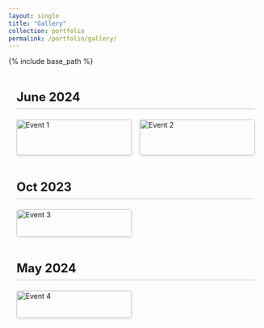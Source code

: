 ```yaml
---
layout: single
title: "Gallery"
collection: portfolio
permalink: /portfolio/gallery/
---
```


{% include base_path %}

<style>
  /* outer spacing */
  .gallery-timeline {
    max-width: 900px;
    margin: 2rem auto;
    padding: 0 1rem;
  }

  /* date headings */
  .gallery-timeline h2 {
    margin-top: 3rem;
    font-size: 1.5rem;
    border-bottom: 2px solid #e0e0e0;
    padding-bottom: 0.5rem;
    color: currentColor;
  }

  /* grid wrapper */
  .gallery-grid {
    display: grid;
    grid-template-columns: repeat(auto-fill, minmax(200px,1fr));
    grid-gap: 1rem;
    margin-top: 1rem;
  }

  /* each image + caption */
  .gallery-grid figure {
    margin: 0;
    background: var(--color-canvas-subtle);
    border-radius: 4px;
    overflow: hidden;
    box-shadow: 0 2px 6px rgba(0,0,0,0.1);
  }
  .gallery-grid img {
    display: block;
    width: 100%;
    height: auto;
  }
  .gallery-grid figcaption {
    padding: 0.5rem;
    font-size: 0.9rem;
    color: #555;
    text-align: center;
    background: var(--color-canvas-default);
  }
</style>

<div class="gallery-timeline">

  <!-- June 2025 -->
  <h2>June 2024</h2>
  <div class="gallery-grid">
    <figure>
      <img src="{{ '/images/gallery/advik.jpg' | relative_url }}" alt="Event 1">
      <figcaption>Me teaching Advik at Boston, US</figcaption>
    </figure>
    <figure>
      <img src="{{ '/images/gallery/advik.jpg' | relative_url }}" alt="Event 2">
      <figcaption>Me teaching Advik at Boston, US</figcaption>
    </figure>
    <!-- more figures… -->
  </div>

  <!-- May 2025 -->
  <h2>Oct 2023</h2>
  <div class="gallery-grid">
    <figure>
      <img src="{{ '/images/gallery/inno3.jpg' | relative_url }}" alt="Event 3">
      <figcaption>Ganit Mela</figcaption>
    </figure>
    <!-- … -->
  </div>

  <!-- April 2025 -->
  <h2>May 2024</h2>
  <div class="gallery-grid">
    <figure>
      <img src="{{ '/images/gallery/profile.png' | relative_url }}" alt="Event 4">
      <figcaption>At MIT, USA</figcaption>
    </figure>
    <!-- … -->
  </div>

</div>
